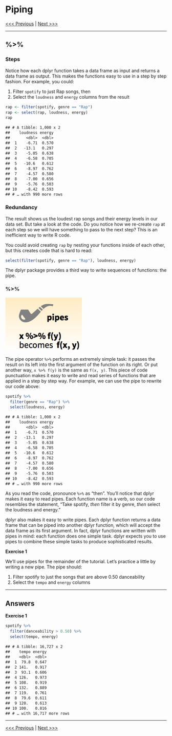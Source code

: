 Piping
================

[\<\<\< Previous](02_isolating-data.md) | [Next
\>\>\>](04_summarizing-data.md)

-----

## %\>%

### Steps

Notice how each dplyr function takes a data frame as input and returns a
data frame as output. This makes the functions easy to use in a step by
step fashion. For example, you could:

1.  Filter `spotify` to just Rap songs, then
2.  Select the `loudness` and `energy` columns from the result

<!-- end list -->

``` r
rap <- filter(spotify, genre == "Rap")
rap <- select(rap, loudness, energy)
rap
```

    ## # A tibble: 1,000 x 2
    ##    loudness energy
    ##       <dbl>  <dbl>
    ##  1    -6.71  0.570
    ##  2   -13.1   0.297
    ##  3    -5.05  0.638
    ##  4    -6.58  0.705
    ##  5   -10.6   0.612
    ##  6    -8.97  0.762
    ##  7    -4.57  0.580
    ##  8    -7.00  0.656
    ##  9    -5.76  0.503
    ## 10    -8.42  0.593
    ## # … with 990 more rows

### Redundancy

The result shows us the loudest rap songs and their energy levels in our
data set. But take a look at the code. Do you notice how we re-create
`rap` at each step so we will have something to pass to the next step?
This is an inefficient way to write R code.

You could avoid creating `rap` by nesting your functions inside of each
other, but this creates code that is hard to read:

``` r
select(filter(spotify, genre == "Rap"), loudness, energy)
```

The dplyr package provides a third way to write sequences of functions:
the pipe.

### %\>%

![Source: dplyr cheatsheet](images/pipes.png)

The pipe operator `%>%` performs an extremely simple task: it passes the
result on its left into the first argument of the function on its right.
Or put another way, `x %>% f(y)` is the same as `f(x, y)`. This piece of
code punctuation makes it easy to write and read series of functions
that are applied in a step by step way. For example, we can use the pipe
to rewrite our code above:

``` r
spotify %>% 
  filter(genre == "Rap") %>% 
  select(loudness, energy)
```

    ## # A tibble: 1,000 x 2
    ##    loudness energy
    ##       <dbl>  <dbl>
    ##  1    -6.71  0.570
    ##  2   -13.1   0.297
    ##  3    -5.05  0.638
    ##  4    -6.58  0.705
    ##  5   -10.6   0.612
    ##  6    -8.97  0.762
    ##  7    -4.57  0.580
    ##  8    -7.00  0.656
    ##  9    -5.76  0.503
    ## 10    -8.42  0.593
    ## # … with 990 more rows

As you read the code, pronounce `%>%` as “then”. You’ll notice that
dplyr makes it easy to read pipes. Each function name is a verb, so our
code resembles the statement, “Take spotify, *then* filter it by genre,
*then* select the loudness and energy.”

dplyr also makes it easy to write pipes. Each dplyr function returns a
data frame that can be piped into another dplyr function, which will
accept the data frame as its first argument. In fact, dplyr functions
are written with pipes in mind: each function does one simple task.
dplyr expects you to use pipes to combine these simple tasks to produce
sophisticated results.

**Exercise 1**

We’ll use pipes for the remainder of the tutorial. Let’s practice a
little by writing a new pipe. The pipe should:

1.  Filter spotify to just the songs that are above 0.50 danceability
2.  Select the `tempo` and `energy` columns

-----

## Answers

**Exercise 1**

``` r
spotify %>% 
  filter(danceability > 0.50) %>% 
  select(tempo, energy) 
```

    ## # A tibble: 16,727 x 2
    ##    tempo energy
    ##    <dbl>  <dbl>
    ##  1  79.8  0.647
    ##  2 141.   0.917
    ##  3  93.1  0.606
    ##  4 126.   0.973
    ##  5 108.   0.919
    ##  6 132.   0.889
    ##  7 119.   0.761
    ##  8  79.6  0.611
    ##  9 120.   0.613
    ## 10 100.   0.816
    ## # … with 16,717 more rows

-----

[\<\<\< Previous](02_isolating-data.md) | [Next
\>\>\>](04_summarizing-data.md)
